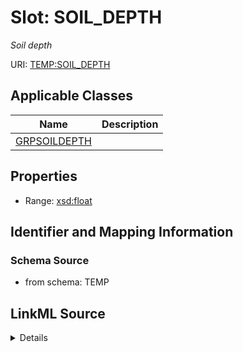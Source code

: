 # Slot: SOIL_DEPTH
_Soil depth_


URI: [TEMP:SOIL_DEPTH](https://example.org/TEMP/SOIL_DEPTH)



<!-- no inheritance hierarchy -->




## Applicable Classes

| Name | Description |
| --- | --- |
[GRPSOILDEPTH](GRPSOILDEPTH.md) | 






## Properties

* Range: [xsd:float](xsd:float)







## Identifier and Mapping Information







### Schema Source


* from schema: TEMP




## LinkML Source

<details>
```yaml
name: SOIL_DEPTH
description: Soil depth
from_schema: TEMP
rank: 1000
alias: SOIL_DEPTH
domain_of:
- GRP_SOIL_DEPTH
range: float
unit:
  symbol: cm

```
</details>